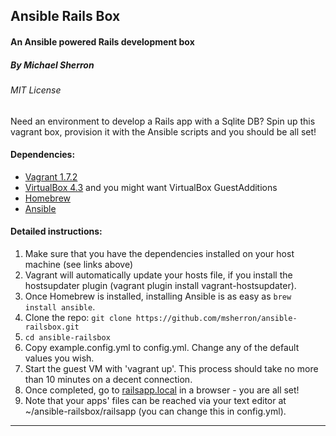 ## Ansible Rails Box
#### An Ansible powered Rails development box
##### By Michael Sherron
###### *MIT License*

Need an environment to develop a Rails app with a Sqlite DB? Spin up this vagrant box, provision it with the Ansible scripts and you should be all set!

#### Dependencies:
  * [Vagrant 1.7.2](https://www.vagrantup.com/download-archive/v1.7.2.html)
  * [VirtualBox 4.3](https://www.virtualbox.org/wiki/Download_Old_Builds) and you might want VirtualBox GuestAdditions
  * [Homebrew](http://brew.sh/)
  * [Ansible](http://docs.ansible.com/ansible/intro_installation.html)

#### Detailed instructions:
  1. Make sure that you have the dependencies installed on your host machine (see links above)
  1. Vagrant will automatically update your hosts file, if you install the hostsupdater plugin (vagrant plugin install vagrant-hostsupdater).
  1. Once Homebrew is installed, installing Ansible is as easy as `brew install ansible`.
  1. Clone the repo: `git clone https://github.com/msherron/ansible-railsbox.git`
  1. `cd ansible-railsbox`
  1. Copy example.config.yml to config.yml. Change any of the default values you wish.
  1. Start the guest  VM with 'vagrant up'. This process should take no more than 10 minutes on a decent connection.
  1. Once completed, go to [railsapp.local](http://railsapp.local) in a browser - you are all set!
  1. Note that your apps' files can be reached via your text editor at ~/ansible-railsbox/railsapp (you can change this in config.yml).


***
